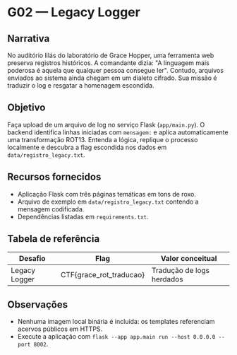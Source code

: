 # G02 — Legacy Logger

## Narrativa
No auditório lilás do laboratório de Grace Hopper, uma ferramenta web preserva registros históricos. A comandante dizia: "A linguagem mais poderosa é aquela que qualquer pessoa consegue ler". Contudo, arquivos enviados ao sistema ainda chegam em um dialeto cifrado. Sua missão é traduzir o log e resgatar a homenagem escondida.

## Objetivo
Faça upload de um arquivo de log no serviço Flask (`app/main.py`). O backend identifica linhas iniciadas com `mensagem:` e aplica automaticamente uma transformação ROT13. Entenda a lógica, replique o processo localmente e descubra a flag escondida nos dados em `data/registro_legacy.txt`.

## Recursos fornecidos
- Aplicação Flask com três páginas temáticas em tons de roxo.
- Arquivo de exemplo em `data/registro_legacy.txt` contendo a mensagem codificada.
- Dependências listadas em `requirements.txt`.

## Tabela de referência
| Desafio | Flag | Valor conceitual |
|---------|------|------------------|
| Legacy Logger | CTF{grace_rot_traducao} | Tradução de logs herdados |

## Observações
- Nenhuma imagem local binária é incluída: os templates referenciam acervos públicos em HTTPS.
- Execute a aplicação com `flask --app app.main run --host 0.0.0.0 --port 8002`.
